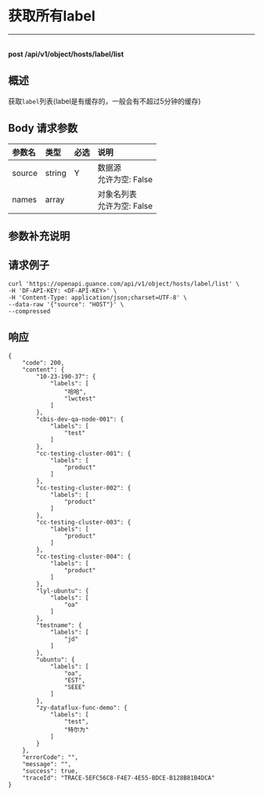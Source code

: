 # 获取所有label

---

<br />**post /api/v1/object/hosts/label/list**

## 概述
获取`label`列表(label是有缓存的，一般会有不超过5分钟的缓存) 




## Body 请求参数

| 参数名        | 类型     | 必选   | 说明              |
|:-----------|:-------|:-----|:----------------|
| source | string | Y | 数据源<br>允许为空: False <br> |
| names | array |  | 对象名列表<br>允许为空: False <br> |

## 参数补充说明





## 请求例子
```shell
curl 'https://openapi.guance.com/api/v1/object/hosts/label/list' \
-H 'DF-API-KEY: <DF-API-KEY>' \
-H 'Content-Type: application/json;charset=UTF-8' \
--data-raw '{"source": "HOST"}' \
--compressed 
```




## 响应
```shell
{
    "code": 200,
    "content": {
        "10-23-190-37": {
            "labels": [
                "哈哈",
                "lwctest"
            ]
        },
        "cbis-dev-qa-node-001": {
            "labels": [
                "test"
            ]
        },
        "cc-testing-cluster-001": {
            "labels": [
                "product"
            ]
        },
        "cc-testing-cluster-002": {
            "labels": [
                "product"
            ]
        },
        "cc-testing-cluster-003": {
            "labels": [
                "product"
            ]
        },
        "cc-testing-cluster-004": {
            "labels": [
                "product"
            ]
        },
        "lyl-ubuntu": {
            "labels": [
                "oa"
            ]
        },
        "testname": {
            "labels": [
                "jd"
            ]
        },
        "ubuntu": {
            "labels": [
                "oa",
                "EST",
                "SEEE"
            ]
        },
        "zy-dataflux-func-demo": {
            "labels": [
                "test",
                "特尔为"
            ]
        }
    },
    "errorCode": "",
    "message": "",
    "success": true,
    "traceId": "TRACE-5EFC56C8-F4E7-4E55-BDCE-B128B81B4DCA"
} 
```




